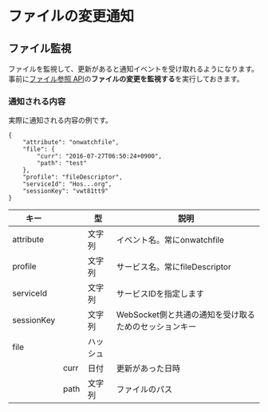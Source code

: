 # ファイルの変更通知

## ファイル監視

ファイルを監視して、更新があると通知イベントを受け取れるようになります。事前に[ファイル参照 API](/webapi/fileDescriptor)の**ファイルの変更を監視する**を実行しておきます。

### 通知される内容

実際に通知される内容の例です。

```
{
    "attribute": "onwatchfile", 
    "file": {
        "curr": "2016-07-27T06:50:24+0900", 
        "path": "test"
    }, 
    "profile": "fileDescriptor", 
    "serviceId": "Hos...org", 
    "sessionKey": "vwt81tt9"
}
```

|キー|&nbsp;|型|説明|
|---|------|---|---|
|attribute|&nbsp;|文字列|イベント名。常にonwatchfile|
|profile|&nbsp;|文字列|サービス名。常にfileDescriptor|
|serviceId|&nbsp;|文字列|サービスIDを指定します|
|sessionKey|&nbsp;|文字列|WebSocket側と共通の通知を受け取るためのセッションキー|
|file|&nbsp;|ハッシュ|&nbsp;|
|&nbsp;|curr|日付|更新があった日時|
|&nbsp;|path|文字列|ファイルのパス|

